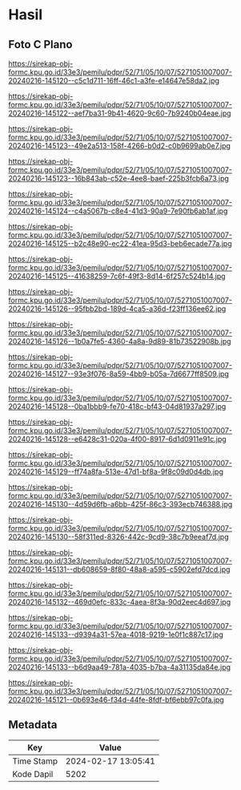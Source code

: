# Hasil

## Foto C Plano

https://sirekap-obj-formc.kpu.go.id/33e3/pemilu/pdpr/52/71/05/10/07/5271051007007-20240216-145120--c5c1d711-16ff-46c1-a3fe-e14647e58da2.jpg

https://sirekap-obj-formc.kpu.go.id/33e3/pemilu/pdpr/52/71/05/10/07/5271051007007-20240216-145122--aef7ba31-9b41-4620-9c60-7b9240b04eae.jpg

https://sirekap-obj-formc.kpu.go.id/33e3/pemilu/pdpr/52/71/05/10/07/5271051007007-20240216-145123--49e2a513-158f-4266-b0d2-c0b9699ab0e7.jpg

https://sirekap-obj-formc.kpu.go.id/33e3/pemilu/pdpr/52/71/05/10/07/5271051007007-20240216-145123--16b843ab-c52e-4ee8-baef-225b3fcb6a73.jpg

https://sirekap-obj-formc.kpu.go.id/33e3/pemilu/pdpr/52/71/05/10/07/5271051007007-20240216-145124--c4a5067b-c8e4-41d3-90a9-7e90fb6ab1af.jpg

https://sirekap-obj-formc.kpu.go.id/33e3/pemilu/pdpr/52/71/05/10/07/5271051007007-20240216-145125--b2c48e90-ec22-41ea-95d3-beb6ecade77a.jpg

https://sirekap-obj-formc.kpu.go.id/33e3/pemilu/pdpr/52/71/05/10/07/5271051007007-20240216-145125--41638259-7c6f-49f3-8d14-6f257c524b14.jpg

https://sirekap-obj-formc.kpu.go.id/33e3/pemilu/pdpr/52/71/05/10/07/5271051007007-20240216-145126--95fbb2bd-189d-4ca5-a36d-f23ff136ee62.jpg

https://sirekap-obj-formc.kpu.go.id/33e3/pemilu/pdpr/52/71/05/10/07/5271051007007-20240216-145126--1b0a7fe5-4360-4a8a-9d89-81b73522908b.jpg

https://sirekap-obj-formc.kpu.go.id/33e3/pemilu/pdpr/52/71/05/10/07/5271051007007-20240216-145127--93e3f076-8a59-4bb9-b05a-7d6677ff8509.jpg

https://sirekap-obj-formc.kpu.go.id/33e3/pemilu/pdpr/52/71/05/10/07/5271051007007-20240216-145128--0ba1bbb9-fe70-418c-bf43-04d81937a297.jpg

https://sirekap-obj-formc.kpu.go.id/33e3/pemilu/pdpr/52/71/05/10/07/5271051007007-20240216-145128--e6428c31-020a-4f00-8917-6d1d0911e91c.jpg

https://sirekap-obj-formc.kpu.go.id/33e3/pemilu/pdpr/52/71/05/10/07/5271051007007-20240216-145129--ff74a8fa-513e-47d1-bf8a-9f8c09d0d4db.jpg

https://sirekap-obj-formc.kpu.go.id/33e3/pemilu/pdpr/52/71/05/10/07/5271051007007-20240216-145130--4d59d6fb-a6bb-425f-86c3-393ecb746388.jpg

https://sirekap-obj-formc.kpu.go.id/33e3/pemilu/pdpr/52/71/05/10/07/5271051007007-20240216-145130--58f311ed-8326-442c-9cd9-38c7b9eeaf7d.jpg

https://sirekap-obj-formc.kpu.go.id/33e3/pemilu/pdpr/52/71/05/10/07/5271051007007-20240216-145131--db608659-8f80-48a8-a595-c5902efd7dcd.jpg

https://sirekap-obj-formc.kpu.go.id/33e3/pemilu/pdpr/52/71/05/10/07/5271051007007-20240216-145132--469d0efc-833c-4aea-8f3a-90d2eec4d697.jpg

https://sirekap-obj-formc.kpu.go.id/33e3/pemilu/pdpr/52/71/05/10/07/5271051007007-20240216-145133--d9394a31-57ea-4018-9219-1e0f1c887c17.jpg

https://sirekap-obj-formc.kpu.go.id/33e3/pemilu/pdpr/52/71/05/10/07/5271051007007-20240216-145133--b6d9aa49-781a-4035-b7ba-4a31135da84e.jpg

https://sirekap-obj-formc.kpu.go.id/33e3/pemilu/pdpr/52/71/05/10/07/5271051007007-20240216-145121--0b693e46-f34d-44fe-8fdf-bf6ebb97c0fa.jpg


## Metadata

| Key        | Value               |
| ---------- | ------------------- |
| Time Stamp | 2024-02-17 13:05:41 |
| Kode Dapil | 5202                |




